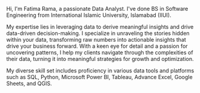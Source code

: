 Hi, I'm Fatima Rama, a passionate Data Analyst. I've done BS in Software Engineering from International Islamic University, Islamabad (IIUI). 

My expertise lies in leveraging data to derive meaningful insights and drive data-driven decision-making. I specialize in unraveling the stories hidden within your data, transforming raw numbers into actionable insights that drive your business forward. With a keen eye for detail and a passion for uncovering patterns, I help my clients navigate through the complexities of their data, turning it into meaningful strategies for growth and optimization.

My diverse skill set includes proficiency in various data tools and platforms such as SQL, Python, Microsoft Power BI, Tableau, Advance Excel, Google Sheets, and QGIS.

<!---
fatimarama/fatimarama is a ✨ special ✨ repository because its `README.md` (this file) appears on your GitHub profile.
You can click the Preview link to take a look at your changes.
--->
